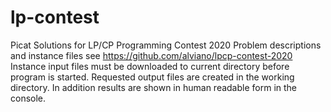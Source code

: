 # lp-contest 
Picat Solutions for LP/CP Programming Contest 2020
Problem descriptions and instance files see https://github.com/alviano/lpcp-contest-2020
Instance input files must be downloaded to current directory before program is started.
Requested output files are created in the working directory.
In addition results are shown in human readable form in the console.
